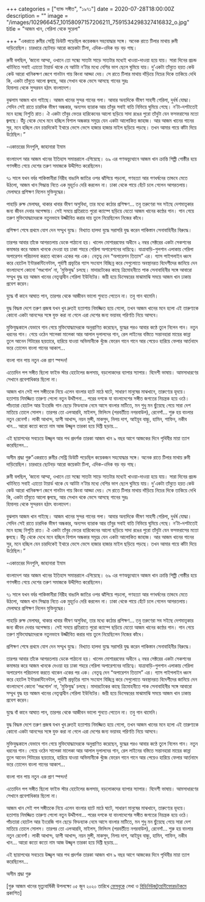 +++
categories = ["ব্যান্ড সঙ্গীত", "১৯৭১"]
date = 2020-07-28T18:00:00Z
description = ""
image = "/images/102966457_10158097157206211_7591534298327416832_o.jpg"
title = "আজম খান, গেরিলা থেকে সুরেলা"

+++
”একরাতে রুমীর সেন্ট্রি ডিউটি পড়েছিল কয়েকজন সহযোদ্ধার সঙ্গে। অনেক রাতে টিলার মাথায় রুমী দাড়িয়েছিল। চারধারে ছোটবড় আরো কয়েকটা টিলা, এদিক-ওদিক বড় বড় গাছ।

রুমী বলছিল, ‘জানো আম্মা, ওখানে তো সন্ধ্যে সাতটা সাড়ে সাতটার মধ্যেই খাওয়া-দাওয়া হয়ে যায়। সারা দিনের প্রচন্ড খাটনিতে সবাই এ্যাতো টায়ার্ড থাকে যে আটটা ন’টার মধ্যে বেশির ভাগ ছেলে ঘুমিয়ে যায়। দু’একটা তাঁবুতে হয়ত কেউ কেউ আরো খানিকক্ষণ জেগে গানটান গায় কিংবা আড্ডা দেয়। সে রাতে টিলার মাথায় দাঁড়িয়ে নিচের দিকে তাকিয়ে দেখি কি, একটা তাঁবুতে আলো জ্বলছে, আর সেখান থকে ভেসে আসছে গানের সুরঃ  
হিমালয় থেকে সুন্দরবন হঠাৎ বাংলাদেশ।

বুঝলাম আজম খান গাইছে। আজম খানের সুন্দর গানের গলা। আবার অন্যদিকে ভীষণ সাহসী গেরিলা, দুর্ধর্ষ যোদ্ধা। সেদিন সেই রাতে চারদিক ভীষণ অন্ধকার, অন্যসব ব্যারাক আর তাঁবুর সবাই বাতি নিভিয়ে ঘুমিয়ে গেছে। ন’টা-দশটাতেই মনে হচ্ছে নিশুতি রাত। ঐ একটা তাঁবুর ভেতর হারিকেনের আলো ছড়িয়ে সাদা রঙের পুরো তাঁবুটা যেন ফসফরাসের মতো জ্বলছে। উঁচু থেকে দেখে মনে হচ্ছিল বিশাল অন্ধকার সমুদ্রে যেন একটা আলোকিত জাহাজ। আর আজম খানের গানের সুর, মনে হচ্ছিল যেন চারদিকেই ইথারে ভেসে ভেসে হাজার হাজার মাইল ছড়িয়ে পড়ছে। তখন আমার গায়ে কাঁটা দিয়ে উঠেছিল।”

\-একাত্তরের দিনগুলি, জাহানারা ইমাম

বাংলাদেশ আর আজম খানের ইতিহাস সমান্তরালে এগিয়েছে। ৬৯ এর গণঅভ্যুত্থানে আজম খান ক্রান্তি শিল্পী গোষ্ঠীর হয়ে গণসঙ্গীত গেয়ে দেশের তরুণ সমাজকে উদ্দীপিত করেছিলেন।

৭১ সালে যখন বর্বর পাকিস্তানীরা নিরীহ বাঙালি জাতির ওপর ঝাঁপিয়ে পড়লো, গণহত্যা আর গণধর্ষনের তান্ডবে মেতে উঠলো, আজম খান সিদ্ধান্ত নিতে এক মুহূর্তও দেরি করলেন না। ঢাকা থেকে পায়ে হেঁটে চলে গেলেন আগরতলায়। মেলাঘরে প্রশিক্ষণ নিলেন মুক্তিযুদ্ধের।

পাহাড়ি রুক্ষ মেলাঘর, থাকার খাবার ভীষণ অসুবিধা, তার মধ্যে কঠোর প্রশিক্ষণ... তবু তরুণেরা সব সইছে দেশমাতৃকার জন্য জীবন দেবার অপেক্ষায়। সেই সময়ে প্রতিরাতে পুরো ক্যাম্পে ছড়িয়ে যেতো আজম খানের কণ্ঠের গান। গান গেয়ে তরুণ মুক্তিযোদ্ধাদেরকে নতুনভাবে উজ্জীবিত করার দায় তুলে নিয়েছিলেন নিজের কাঁধে।

প্রশিক্ষণ শেষে প্রথমে যোগ দেন সম্মুখ যুদ্ধে। বিখ্যাত হালদা যুদ্ধে সরাসরি যুদ্ধ করেন পাকিস্তান সেনাবাহিনীর বিরুদ্ধে।

তারপর আবার তাঁকে আগরতলায় ডেকে পাঠানো হয়। খালেদ মোশাররফের অধীনে ২ নম্বর সেক্টরের একটা সেকশনের কমান্ডার করে আজম খানকে দেওয়া হয় ঢাকা শহরে গেরিলা অপারেশনের দায়িত্বে। যাত্রাবাড়ি-গুলশান এলাকায় গেরিলা অপারেশন পরিচালনা করতে থাকেন একের পর এক। নেতৃত্ব দেন “অপারেশন তিতাস” এর। গ্যাস পাইপলাইন ধ্বংস করে হোটেল ইন্টারকন্টিনেন্টাল, পূর্বাণী প্রভৃতির গ্যাস সংযোগ বিচ্ছিন্ন করে সেগুলোতে অবস্থানরত বিদেশীদের জানিয়ে দেন বাংলাদেশে কোনো ’গণ্ডগোল’ না, ’মুক্তিযুদ্ধ’ চলছে। মাদারটেকের কাছে ত্রিমোহনীতে পাক সেনাবাহিনীর সঙ্গে আবারো সম্মুখ যুদ্ধ হয় আজম খানের নেতৃত্বাধীন গেরিলা ইউনিটের। জয়ী হয়ে ডিসেম্বরের মাঝামাঝি সময়ে আজম খান ঢাকায় প্রবেশ করেন।

যুদ্ধে বাঁ কানে আঘাত পান, তারপর থেকে আজীবন ভালো শুনতে পেতেন না। তবু গান থামেনি।

যুদ্ধ বিদ্ধস্ত দেশে তরুণ প্রজন্ম যখন খুব দ্রুতই হতাশায় নিমজ্জিত হয়ে গেলো, তখন আজম খানের মনে হলো এই তারুণ্যকে কোনো একটা আনন্দের সঙ্গে যুক্ত করা না গেলে এরা দেশের জন্য ভয়াবহ পরিণতি নিয়ে আসবে।

মুক্তিযুদ্ধকালে যেভাবে গান গেয়ে মুক্তিযোদ্ধাদেরকে অনুপ্রাণিত করেছেন, যুদ্ধের পরও আবার কণ্ঠে তুলে নিলেন গান। নতুন ধরনের গান। গেয়ে ওঠেন সালেকা মালেকা আর আলাল দুলালদের গান, রেল লাইনের বস্তিতে সন্তানহারা মায়ের কান্না তুলে আনেন গিটারের ছয়তারে, হারিয়ে যাওয়া অভিমানীকে খুঁজে ফেরেন গানে গানে আর পেয়েও হারিয়ে ফেলার আর্তনাদে ভরে তোলেন বাংলা গানের আকাশ...

বাংলা গান পায় নতুন এক প্রাণ স্পন্দন!

এতোদিন পপ সঙ্গীত ছিলো ফাইভ স্টার হোটেলের জলসায়, বড়লোকদের ব্যাপার স্যাপার। বিদেশী ভাষায়। আমসাধারণের সেখানে প্রবেশাধিকার ছিলো না।

আজম খান সেই পপ সঙ্গীতকে নিয়ে এলেন বাংলার হাটে মাঠে ঘাটে, সাধারণ মানুষের মাঝখানে, তারুণ্যের হৃদয়ে। হতাশায় নিমজ্জিত তারুণ্য পেলো নতুন উদ্দাীপনা... পরের দশকে যা বাংলাদেশের সঙ্গীত জগতের নিয়ন্ত্রক হয়ে ওঠে। পাঁচতারা হোটেল আর ইংরেজি গান ছেড়ে ফিডব্যাক নেমে আসে বাংলার মাটিতে, মন শুধু মন ছুঁয়েছে গেয়ে সারা দেশ মাতিয়ে তোলে সোলস। তারপর তো এলআরবি, মাইলস, ফিলিংস (পরবর্তীতে নগরবাউল), রেনেসাঁ... শুরু হয় বাংলার নতুন রেনেসাঁ। লাকী আখান্দ, হ্যাপী আখান্দ, নয়ন মুন্সী, মাকসুদ, নিলয় দাশ, আইয়ুব বাচ্চু, হামিন, শাফিন, নকীব খান... আরো কতো কতো নাম আজ উজ্জ্বল তারকা হয়ে দিপ্তী ছড়ায়...

এই ছায়াপথের সবচেয়ে উজ্জ্বল আর পথ প্রদর্শক তারকা আজম খান ৯ বছর আগে আজকের দিনে পৃথিবীর মায়া ত্যাগ করেছিলেন...

অসীম শ্রদ্ধা গুরু”একরাতে রুমীর সেন্ট্রি ডিউটি পড়েছিল কয়েকজন সহযোদ্ধার সঙ্গে। অনেক রাতে টিলার মাথায় রুমী দাড়িয়েছিল। চারধারে ছোটবড় আরো কয়েকটা টিলা, এদিক-ওদিক বড় বড় গাছ।

রুমী বলছিল, ‘জানো আম্মা, ওখানে তো সন্ধ্যে সাতটা সাড়ে সাতটার মধ্যেই খাওয়া-দাওয়া হয়ে যায়। সারা দিনের প্রচন্ড খাটনিতে সবাই এ্যাতো টায়ার্ড থাকে যে আটটা ন’টার মধ্যে বেশির ভাগ ছেলে ঘুমিয়ে যায়। দু’একটা তাঁবুতে হয়ত কেউ কেউ আরো খানিকক্ষণ জেগে গানটান গায় কিংবা আড্ডা দেয়। সে রাতে টিলার মাথায় দাঁড়িয়ে নিচের দিকে তাকিয়ে দেখি কি, একটা তাঁবুতে আলো জ্বলছে, আর সেখান থকে ভেসে আসছে গানের সুরঃ  
হিমালয় থেকে সুন্দরবন হঠাৎ বাংলাদেশ।

বুঝলাম আজম খান গাইছে। আজম খানের সুন্দর গানের গলা। আবার অন্যদিকে ভীষণ সাহসী গেরিলা, দুর্ধর্ষ যোদ্ধা। সেদিন সেই রাতে চারদিক ভীষণ অন্ধকার, অন্যসব ব্যারাক আর তাঁবুর সবাই বাতি নিভিয়ে ঘুমিয়ে গেছে। ন’টা-দশটাতেই মনে হচ্ছে নিশুতি রাত। ঐ একটা তাঁবুর ভেতর হারিকেনের আলো ছড়িয়ে সাদা রঙের পুরো তাঁবুটা যেন ফসফরাসের মতো জ্বলছে। উঁচু থেকে দেখে মনে হচ্ছিল বিশাল অন্ধকার সমুদ্রে যেন একটা আলোকিত জাহাজ। আর আজম খানের গানের সুর, মনে হচ্ছিল যেন চারদিকেই ইথারে ভেসে ভেসে হাজার হাজার মাইল ছড়িয়ে পড়ছে। তখন আমার গায়ে কাঁটা দিয়ে উঠেছিল।”

\-একাত্তরের দিনগুলি, জাহানারা ইমাম

বাংলাদেশ আর আজম খানের ইতিহাস সমান্তরালে এগিয়েছে। ৬৯ এর গণঅভ্যুত্থানে আজম খান ক্রান্তি শিল্পী গোষ্ঠীর হয়ে গণসঙ্গীত গেয়ে দেশের তরুণ সমাজকে উদ্দীপিত করেছিলেন।

৭১ সালে যখন বর্বর পাকিস্তানীরা নিরীহ বাঙালি জাতির ওপর ঝাঁপিয়ে পড়লো, গণহত্যা আর গণধর্ষনের তান্ডবে মেতে উঠলো, আজম খান সিদ্ধান্ত নিতে এক মুহূর্তও দেরি করলেন না। ঢাকা থেকে পায়ে হেঁটে চলে গেলেন আগরতলায়। মেলাঘরে প্রশিক্ষণ নিলেন মুক্তিযুদ্ধের।

পাহাড়ি রুক্ষ মেলাঘর, থাকার খাবার ভীষণ অসুবিধা, তার মধ্যে কঠোর প্রশিক্ষণ... তবু তরুণেরা সব সইছে দেশমাতৃকার জন্য জীবন দেবার অপেক্ষায়। সেই সময়ে প্রতিরাতে পুরো ক্যাম্পে ছড়িয়ে যেতো আজম খানের কণ্ঠের গান। গান গেয়ে তরুণ মুক্তিযোদ্ধাদেরকে নতুনভাবে উজ্জীবিত করার দায় তুলে নিয়েছিলেন নিজের কাঁধে।

প্রশিক্ষণ শেষে প্রথমে যোগ দেন সম্মুখ যুদ্ধে। বিখ্যাত হালদা যুদ্ধে সরাসরি যুদ্ধ করেন পাকিস্তান সেনাবাহিনীর বিরুদ্ধে।

তারপর আবার তাঁকে আগরতলায় ডেকে পাঠানো হয়। খালেদ মোশাররফের অধীনে ২ নম্বর সেক্টরের একটা সেকশনের কমান্ডার করে আজম খানকে দেওয়া হয় ঢাকা শহরে গেরিলা অপারেশনের দায়িত্বে। যাত্রাবাড়ি-গুলশান এলাকায় গেরিলা অপারেশন পরিচালনা করতে থাকেন একের পর এক। নেতৃত্ব দেন “অপারেশন তিতাস” এর। গ্যাস পাইপলাইন ধ্বংস করে হোটেল ইন্টারকন্টিনেন্টাল, পূর্বাণী প্রভৃতির গ্যাস সংযোগ বিচ্ছিন্ন করে সেগুলোতে অবস্থানরত বিদেশীদের জানিয়ে দেন বাংলাদেশে কোনো ’গণ্ডগোল’ না, ’মুক্তিযুদ্ধ’ চলছে। মাদারটেকের কাছে ত্রিমোহনীতে পাক সেনাবাহিনীর সঙ্গে আবারো সম্মুখ যুদ্ধ হয় আজম খানের নেতৃত্বাধীন গেরিলা ইউনিটের। জয়ী হয়ে ডিসেম্বরের মাঝামাঝি সময়ে আজম খান ঢাকায় প্রবেশ করেন।

যুদ্ধে বাঁ কানে আঘাত পান, তারপর থেকে আজীবন ভালো শুনতে পেতেন না। তবু গান থামেনি।

যুদ্ধ বিদ্ধস্ত দেশে তরুণ প্রজন্ম যখন খুব দ্রুতই হতাশায় নিমজ্জিত হয়ে গেলো, তখন আজম খানের মনে হলো এই তারুণ্যকে কোনো একটা আনন্দের সঙ্গে যুক্ত করা না গেলে এরা দেশের জন্য ভয়াবহ পরিণতি নিয়ে আসবে।

মুক্তিযুদ্ধকালে যেভাবে গান গেয়ে মুক্তিযোদ্ধাদেরকে অনুপ্রাণিত করেছেন, যুদ্ধের পরও আবার কণ্ঠে তুলে নিলেন গান। নতুন ধরনের গান। গেয়ে ওঠেন সালেকা মালেকা আর আলাল দুলালদের গান, রেল লাইনের বস্তিতে সন্তানহারা মায়ের কান্না তুলে আনেন গিটারের ছয়তারে, হারিয়ে যাওয়া অভিমানীকে খুঁজে ফেরেন গানে গানে আর পেয়েও হারিয়ে ফেলার আর্তনাদে ভরে তোলেন বাংলা গানের আকাশ...

বাংলা গান পায় নতুন এক প্রাণ স্পন্দন!

এতোদিন পপ সঙ্গীত ছিলো ফাইভ স্টার হোটেলের জলসায়, বড়লোকদের ব্যাপার স্যাপার। বিদেশী ভাষায়। আমসাধারণের সেখানে প্রবেশাধিকার ছিলো না।

আজম খান সেই পপ সঙ্গীতকে নিয়ে এলেন বাংলার হাটে মাঠে ঘাটে, সাধারণ মানুষের মাঝখানে, তারুণ্যের হৃদয়ে। হতাশায় নিমজ্জিত তারুণ্য পেলো নতুন উদ্দাীপনা... পরের দশকে যা বাংলাদেশের সঙ্গীত জগতের নিয়ন্ত্রক হয়ে ওঠে। পাঁচতারা হোটেল আর ইংরেজি গান ছেড়ে ফিডব্যাক নেমে আসে বাংলার মাটিতে, মন শুধু মন ছুঁয়েছে গেয়ে সারা দেশ মাতিয়ে তোলে সোলস। তারপর তো এলআরবি, মাইলস, ফিলিংস (পরবর্তীতে নগরবাউল), রেনেসাঁ... শুরু হয় বাংলার নতুন রেনেসাঁ। লাকী আখান্দ, হ্যাপী আখান্দ, নয়ন মুন্সী, মাকসুদ, নিলয় দাশ, আইয়ুব বাচ্চু, হামিন, শাফিন, নকীব খান... আরো কতো কতো নাম আজ উজ্জ্বল তারকা হয়ে দিপ্তী ছড়ায়...

এই ছায়াপথের সবচেয়ে উজ্জ্বল আর পথ প্রদর্শক তারকা আজম খান ৯ বছর আগে আজকের দিনে পৃথিবীর মায়া ত্যাগ করেছিলেন...

অসীম শ্রদ্ধা গুরু

\[গুরু আজম খানের মৃত্যুবার্ষিকী উপলক্ষ্যে ০৫ জুন ২০২০ তারিখে [ফেসবুকে](https://www.facebook.com/photo.php?fbid=10158097157201211&set=a.103569901210&type=3&theater) লেখা ও [বিডিনিউজটুয়েন্টিফোরডটকমে](https://m.bdnews24.com/bn/detail/glitz/1766388?fbclid=IwAR1Dn5dUK1ofgtOR5g6Vtq1LmA6uIMVDZtac0ojs8sVqD0_nN_FaUeN0x-4) প্রকাশিত\]